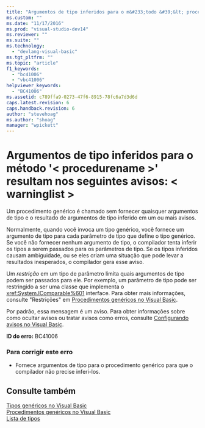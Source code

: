 ```yaml
---
title: "Argumentos de tipo inferidos para o m&#233;todo &#39;&lt; procedurename &gt;&#39; resultam nos seguintes avisos: &lt; warninglist &gt; | Microsoft Docs"
ms.custom: ""
ms.date: "11/17/2016"
ms.prod: "visual-studio-dev14"
ms.reviewer: ""
ms.suite: ""
ms.technology: 
  - "devlang-visual-basic"
ms.tgt_pltfrm: ""
ms.topic: "article"
f1_keywords: 
  - "bc41006"
  - "vbc41006"
helpviewer_keywords: 
  - "BC41006"
ms.assetid: c789ffa9-0273-47f6-8915-78fc6a7d3d6d
caps.latest.revision: 6
caps.handback.revision: 6
author: "stevehoag"
ms.author: "shoag"
manager: "wpickett"
---
```

# Argumentos de tipo inferidos para o m&#233;todo &#39;&lt; procedurename &gt;&#39; resultam nos seguintes avisos: &lt; warninglist &gt;
Um procedimento genérico é chamado sem fornecer quaisquer argumentos de tipo e o resultado de argumentos de tipo inferido em um ou mais avisos.  
  
 Normalmente, quando você invoca um tipo genérico, você fornece um argumento de tipo para cada parâmetro de tipo que define o tipo genérico. Se você não fornecer nenhum argumento de tipo, o compilador tenta inferir os tipos a serem passados para os parâmetros de tipo. Se os tipos inferidos causam ambiguidade, ou se eles criam uma situação que pode levar a resultados inesperados, o compilador gera esse aviso.  
  
 Um *restrição* em um tipo de parâmetro limita quais argumentos de tipo podem ser passados para ele. Por exemplo, um parâmetro de tipo pode ser restringido a ser uma classe que implementa o <xref:System.IComparable%601> interface. Para obter mais informações, consulte "Restrições" em [Procedimentos genéricos no Visual Basic](../../visual-basic/programming-guide/language-features/data-types/generic-procedures.md).  
  
 Por padrão, essa mensagem é um aviso. Para obter informações sobre como ocultar avisos ou tratar avisos como erros, consulte [Configurando avisos no Visual Basic](/visual-studio/ide/configuring-warnings-in-visual-basic).  
  
 **ID do erro:** BC41006  
  
### Para corrigir este erro  
  
-   Fornece argumentos de tipo para o procedimento genérico para que o compilador não precise inferi\-los.  
  
## Consulte também  
 [Tipos genéricos no Visual Basic](../../visual-basic/programming-guide/language-features/data-types/generic-types.md)   
 [Procedimentos genéricos no Visual Basic](../../visual-basic/programming-guide/language-features/data-types/generic-procedures.md)   
 [Lista de tipos](../../visual-basic/language-reference/statements/type-list.md)